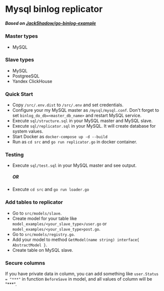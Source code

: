 # Mysql binlog replicator

##### Based on [JackShadow/go-binlog-example](https://github.com/JackShadow/go-binlog-example) 

### Master types
- MySQL

### Slave types
- MySQL
- PostgreeSQL
- Yandex ClickHouse

### Quick Start
- Copy `/src/.env.dist` to `/src/.env` and set credentials.
- Configure your my MySQL master as `/mysql/mysql.conf`. 
Don't forget to set `binlog_do_db=<master_db_name>` and restart MySQL service.
- Execute `sql/structure.sql` in your MySQL master and MySQL slave.
- Execute `sql/replicator.sql` in your MySQL. It will create database for system values.
- Start Docker as `docker-compose up -d --build`
- Run as `cd src` and `go run replicator.go` in docker container.

### Testing

- Execute `sql/test.sql` in your MySQL master and see output.

  ##### OR 

- Execute `cd src` and `go run loader.go`

### Add tables to replicator

- Go to `src/models/slave`.
- Create model for your table like `model_examples/<your_slave_type>/user.go` or `model_examples/<your_slave_type>post.go`.
- Go to `src/models/registry.go`.
- Add your model to method `GetModel(name string) interface{ AbstractModel }`.
- Create table on MySQL slave.

### Secure columns

If you have private data in column, you can add something like `user.Status = "***"` in function `BeforeSave` in model, and all values of column will be "***".